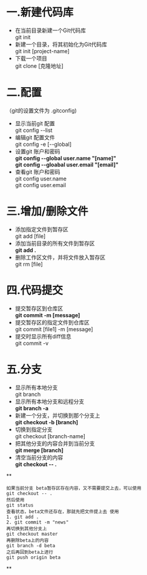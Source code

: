 # 一.新建代码库
* 在当前目录新建一个Git代码库  
  git init  
* 新建一个目录，将其初始化为Git代码库  
  git init [project-name]  
* 下载一个项目  
  git clone [克隆地址]

# 二.配置  
（git的设置文件为 .gitconfig)  
* 显示当前git 配置  
  git config --list  
* 编辑git 配置文件  
  git config -e [--global]  
* 设置git 账户和密码  
  **git config --global user.name "[name]"**   
  **git config --gloabal user.email "[email]"**  
* 查看git 账户和密码  
  git config user.name  
  git config user.email


# 三.增加/删除文件  
* 添加指定文件到暂存区  
  git add [file]  
* 添加当前目录的所有文件到暂存区  
  **git add .**
* 删除工作区文件，并将文件放入暂存区  
  git rm [file]  

# 四.代码提交  

* 提交暂存区到仓库区  
  **git commit -m [message]** 
* 提交暂存区的指定文件到仓库区  
  git commit [file1]  -m [message] 
* 提交时显示所有diff信息  
  git commit -v

# 五.分支  
* 显示所有本地分支  
  git branch
* 显示所有本地分支和远程分支  
  **git branch -a**
* 新建一个分支，并切换到那个分支上  
  **git checkout -b [branch]** 
* 切换到指定分支  
  git checkout [branch-name]
* 把其他分支的内容合并到当前分支  
  **git merge [branch]**
* 清空当前分支的内容  
  **git checkout -- .**

**   


	如果当前分支 beta暂存区存在内容，又不需要提交上去，可以使用  
	git checkout -- .  
   	然后使用  
	git status 
	查看状态，beta文件还存在，那就先把文件提上去 使用   
	1. git add .
	2. git commit -m "news"
	再切换到其他分支上
	git checkout master  
	再删除beta上的内容  
	git branch -d beta  
	之后再回到beta上进行
	git push origin beta 

 
**